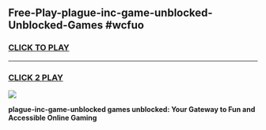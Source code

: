 
## Free-Play-plague-inc-game-unblocked-Unblocked-Games #wcfuo
<h3>
<a href="https://news.freeplayer.one?title=plague-inc-game-unblocked&ref=8M">CLICK TO PLAY</a></h3>
<hr>

<h3>
<a href="https://news.freeplayer.one?title=plague-inc-game-unblocked&ref=8M">CLICK 2 PLAY</a>
  
</h3>

<a href="https://news.freeplayer.one?title=plague-inc-game-unblocked&ref=8M"><img src="https://clearcache.store/games.png"></a>


**plague-inc-game-unblocked games unblocked: Your Gateway to Fun and Accessible Online Gaming**
